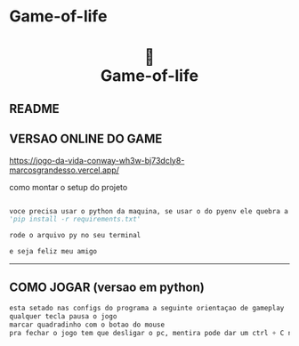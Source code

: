 # Game-of-life

<h1 align="center">
📄<br> Game-of-life
</h1>

##  README

## VERSAO ONLINE DO GAME
https://jogo-da-vida-conway-wh3w-bj73dcly8-marcosgrandesso.vercel.app/

como montar o setup do projeto

```python

voce precisa usar o python da maquina, se usar o do pyenv ele quebra a dependencia do pygame
'pip install -r requirements.txt'

rode o arquivo py no seu terminal

e seja feliz meu amigo
```
---

## COMO JOGAR (versao em python)
```python
esta setado nas configs do programa a seguinte orientaçao de gameplay
qualquer tecla pausa o jogo
marcar quadradinho com o botao do mouse
pra fechar o jogo tem que desligar o pc, mentira pode dar um ctrl + C no console q ta rodando o arquivo
```
